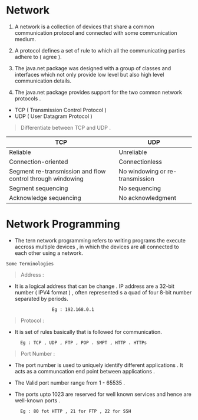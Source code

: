 
# Network 

1. A network is a collection of devices that share a common communication protocol and connected with some communication medium.

2. A protocol defines a set of rule to which all the communicating parties adhere to ( agree ).

3. The java.net package was designed with a group of classes and interfaces which not only provide low level but also high level communication details.

4. The java.net package provides support for the two common network protocols .
- TCP ( Transmission Control Protocol )
- UDP ( User Datagram Protocol )

> Differentiate between TCP and UDP .

| TCP | UDP |
|-----|-------|
|Reliable | Unreliable |
|Connection-oriented |	Connectionless|
|Segment re-transmission and flow control through windowing| 	No windowing or re-transmission|
|Segment sequencing |	No sequencing|
|Acknowledge sequencing |	No acknowledgment|


# Network Programming

- The tern network programming refers to writing programs the execute accross multiple devices , in which the devices are all connected to each other using a network. 

``` Some Terminologies ```

> Address : 

- It is a logical address that can be change . IP address are a 32-bit number ( IPV4 format ) , often represented s a quad of four 8-bit number separated by periods. 
            
                    Eg : 192.168.0.1

>  Protocol :

- It is set of rules basically that is followed for communication.

        Eg : TCP , UDP , FTP , POP . SMPT , HTTP . HTTPs

> Port Number :

- The port number is used to uniquely identify different applications . It acts as a communcation end point between applications .

- The Valid port number range from 1 - 65535 .

- The ports upto 1023 are reserved for well known services and hence are well-known ports .

        Eg : 80 fot HTTP , 21 for FTP , 22 for SSH
